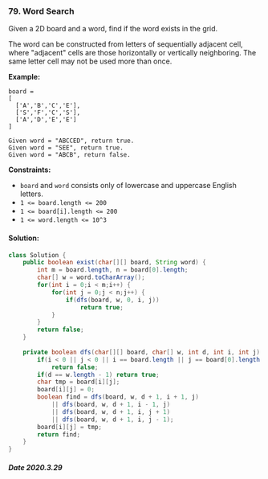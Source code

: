 ### 79. Word Search

Given a 2D board and a word, find if the word exists in the grid.

The word can be constructed from letters of sequentially adjacent cell, where "adjacent" cells are those horizontally or vertically neighboring. The same letter cell may not be used more than once.

**Example:**

```
board =
[
  ['A','B','C','E'],
  ['S','F','C','S'],
  ['A','D','E','E']
]

Given word = "ABCCED", return true.
Given word = "SEE", return true.
Given word = "ABCB", return false.
```

 

**Constraints:**

- `board` and `word` consists only of lowercase and uppercase English letters.
- `1 <= board.length <= 200`
- `1 <= board[i].length <= 200`
- `1 <= word.length <= 10^3`

#### Solution:

```java
class Solution {
    public boolean exist(char[][] board, String word) {
        int m = board.length, n = board[0].length;
        char[] w = word.toCharArray();
        for(int i = 0;i < m;i++) {
            for(int j = 0;j < n;j++) {
                if(dfs(board, w, 0, i, j))
                    return true;
            }
        }
        return false;
    }
    
    private boolean dfs(char[][] board, char[] w, int d, int i, int j) {
        if(i < 0 || j < 0 || i == board.length || j == board[0].length || board[i][j] != w[d])
            return false;
        if(d == w.length - 1) return true;
        char tmp = board[i][j];
        board[i][j] = 0;
        boolean find = dfs(board, w, d + 1, i + 1, j)
            || dfs(board, w, d + 1, i - 1, j)
            || dfs(board, w, d + 1, i, j + 1)
            || dfs(board, w, d + 1, i, j - 1);
        board[i][j] = tmp;
        return find;
    }
}
```

##### Date 2020.3.29